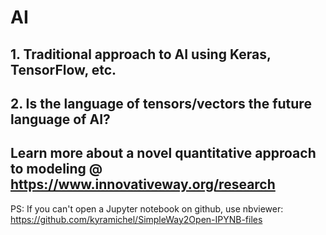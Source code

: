 # AI 

## 1. Traditional approach to AI using Keras, TensorFlow, etc.

## 2. Is the language of tensors/vectors the future language of AI?  
## Learn more about a novel quantitative approach to modeling @ https://www.innovativeway.org/research




PS: If you can't open a Jupyter notebook on github, use nbviewer:
https://github.com/kyramichel/SimpleWay2Open-IPYNB-files
